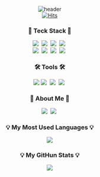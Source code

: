 <div align="center">
  
![header](https://capsule-render.vercel.app/api?type=waving&color=timeau&height=300&section=header&text=Sungyong%20Lim&fontSize=90&animation=fadeIn&fontAlignY=38)<br>
[![Hits](https://hits.seeyoufarm.com/api/count/incr/badge.svg?url=https%3A%2F%2Fgithub.com%2Fsungyong-lim&count_bg=%2379C83D&title_bg=%23555555&icon=&icon_color=%23E7E7E7&title=hits&edge_flat=false)](https://hits.seeyoufarm.com) 
<h3 align="center">💪 Teck Stack 💪</h3>
<p align="center">
  
  <img src="https://img.shields.io/badge/Android-3DDC84?style=flat&logo=Android&logoColor=white"/></a>&nbsp;
  <img src="https://img.shields.io/badge/Kotlin-7F52FF?style=flat&logo=Kotlin&logoColor=white"/></a>&nbsp;
  <img src="https://img.shields.io/badge/Java-EE4C2C?style=flat&logo=Jameson&logoColor=white"/></a>&nbsp;
  <img src="https://img.shields.io/badge/Python-3776AB?style=flat&logo=Python&logoColor=white"/></a>&nbsp;
  <br>
  <img src="https://img.shields.io/badge/Firebase-FFCA28?style=flat&logo=FIREBASE&logoColor=white"/></a>&nbsp; 
    <img src="https://img.shields.io/badge/AWS-FF9900?style=flat&logo=Amazon AWS&logoColor=white"/></a>&nbsp; 
  <img src="https://img.shields.io/badge/MySQL-4479A1?style=flat&logo=MySQL&logoColor=white"/></a>&nbsp;
  <img src="https://img.shields.io/badge/ORACLE-F80000?style=flat&logo=ORACLE&logoColor=white"/></a>&nbsp;
</p>


<h3 align="center">🛠 Tools 🛠</h3>
<p align="center">
  <img src="https://img.shields.io/badge/Git-F05032?style=flat&logo=Git&logoColor=white"/></a>
  <img src="https://img.shields.io/badge/GitHub-181717?style=flat&logo=GitHub&logoColor=white"/></a>&nbsp;
  <img src="https://img.shields.io/badge/Discord-5865F2?style=flat&logo=Discord&logoColor=white"/></a>&nbsp;
  <img src="https://img.shields.io/badge/Slack-4A154B?style=flat&logo=Slack&logoColor=white"/></a>&nbsp;
  
  </p>

<h3 align="center"> 🤟 About Me 🤟 </h3>
<p align="center">
  <a href="mailto:dlatjddyd524@gmail.com" target="_blank"><img src="https://img.shields.io/badge/dlatjddyd524@gmail.com-EA4335?style=flat-square&logo=Gmail&logoColor=white"/></a>&nbsp;
  <img src="https://img.shields.io/badge/Instagram-E4405F?style=flat&logo=Instagram&logoColor=white"/></a>&nbsp;
</p>

<h3 align="center">💡 My Most Used Languages 💡</h3>
<p align="center">
  <a href="https://github.com/sungyong-lim">
    <img align="center" src="https://github-readme-stats.vercel.app/api/top-langs/?username=sungyong-lim&layout=compact&show_icons=true&show_owner=ture&hide_title=true&theme=nord&hide=Objective%2DC,c,scss,shell,ruby" />
  </a>
</p>

<h3 align="center">💡 My GitHun Stats 💡</h3>
<p align="center">
  <a href="https://github.com/sungyong-lim">
    <img align="center" src="https://github-readme-stats.vercel.app/api?username=sungyong-lim&hide_title=true&show_icons=true&include_all_commits=true&theme=nord" />
  </a>
</p>

</div>
